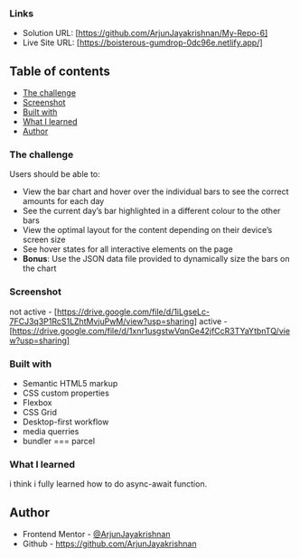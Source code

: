 ### Links

- Solution URL: [https://github.com/ArjunJayakrishnan/My-Repo-6]
- Live Site URL: [https://boisterous-gumdrop-0dc96e.netlify.app/]

## Table of contents

- [The challenge](#the-challenge)
- [Screenshot](#screenshot)
- [Built with](#built-with)
- [What I learned](#what-i-learned)
- [Author](#author)

### The challenge

Users should be able to:

- View the bar chart and hover over the individual bars to see the correct amounts for each day
- See the current day’s bar highlighted in a different colour to the other bars
- View the optimal layout for the content depending on their device’s screen size
- See hover states for all interactive elements on the page
- **Bonus**: Use the JSON data file provided to dynamically size the bars on the chart

### Screenshot

not active - [https://drive.google.com/file/d/1iLgseLc-7FCJ3q3P1RcS1LZhtMvjuPwM/view?usp=sharing]
active - [https://drive.google.com/file/d/1xnr1usgstwVqnGe42jfCcR3TYaYtbnTQ/view?usp=sharing]



### Built with

- Semantic HTML5 markup
- CSS custom properties
- Flexbox
- CSS Grid
- Desktop-first workflow
- media querries
- bundler === parcel

### What I learned

i think i fully learned how to do async-await function.

## Author

- Frontend Mentor - [@ArjunJayakrishnan](https://www.frontendmentor.io/profile/yourusername)
- Github - https://github.com/ArjunJayakrishnan

